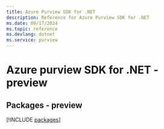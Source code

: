 ```yaml
---
title: Azure Purview SDK for .NET
description: Reference for Azure Purview SDK for .NET
ms.date: 09/17/2024
ms.topic: reference
ms.devlang: dotnet
ms.service: purview
---
```

# Azure purview SDK for .NET - preview
## Packages - preview
[!INCLUDE [packages](purview-index.md)]